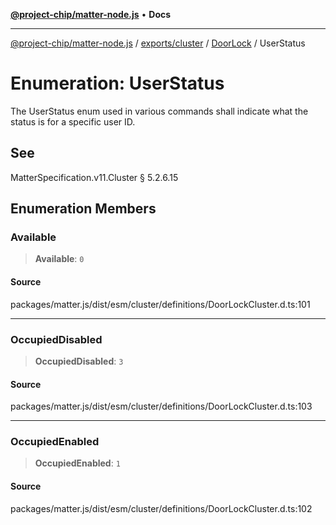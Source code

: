 [**@project-chip/matter-node.js**](../../../../../README.md) • **Docs**

***

[@project-chip/matter-node.js](../../../../../modules.md) / [exports/cluster](../../../README.md) / [DoorLock](../README.md) / UserStatus

# Enumeration: UserStatus

The UserStatus enum used in various commands shall indicate what the status is for a specific user ID.

## See

MatterSpecification.v11.Cluster § 5.2.6.15

## Enumeration Members

### Available

> **Available**: `0`

#### Source

packages/matter.js/dist/esm/cluster/definitions/DoorLockCluster.d.ts:101

***

### OccupiedDisabled

> **OccupiedDisabled**: `3`

#### Source

packages/matter.js/dist/esm/cluster/definitions/DoorLockCluster.d.ts:103

***

### OccupiedEnabled

> **OccupiedEnabled**: `1`

#### Source

packages/matter.js/dist/esm/cluster/definitions/DoorLockCluster.d.ts:102
